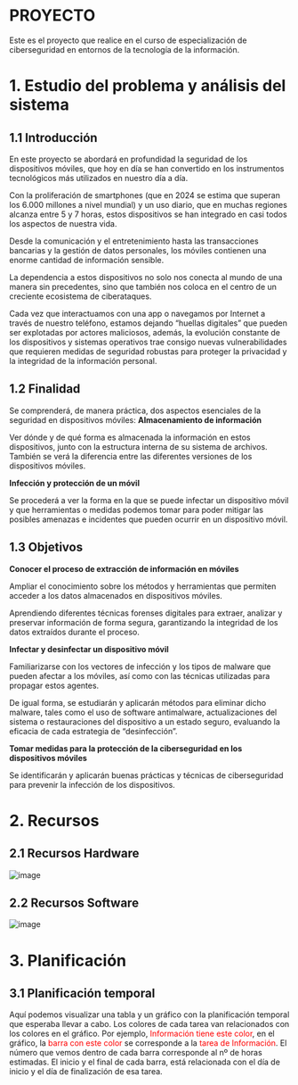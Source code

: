 # PROYECTO

Este es el proyecto que realice en el curso de especialización de ciberseguridad en entornos de la tecnología de la información.

# 1. Estudio del problema y análisis del sistema 

## 1.1 Introducción 

En este proyecto se abordará en profundidad la seguridad de los dispositivos móviles, que hoy en día se han convertido en los instrumentos tecnológicos más utilizados en nuestro día a día. 

Con la proliferación de smartphones (que en 2024 se estima que superan los 6.000 millones a nivel mundial) y un uso diario, que en muchas regiones alcanza entre 5 y 7 horas, estos dispositivos se han integrado en casi todos los aspectos de nuestra vida.  

Desde la comunicación y el entretenimiento hasta las transacciones bancarias y la gestión de datos personales, los móviles contienen una enorme cantidad de información sensible. 

La dependencia a estos dispositivos no solo nos conecta al mundo de una manera sin precedentes, sino que también nos coloca en el centro de un creciente ecosistema de ciberataques.  

Cada vez que interactuamos con una app o navegamos por Internet a través de nuestro teléfono, estamos dejando “huellas digitales” que pueden ser explotadas por actores maliciosos, además, la evolución constante de los dispositivos y sistemas operativos trae consigo nuevas vulnerabilidades que requieren medidas de seguridad robustas para proteger la privacidad y la integridad de la información personal. 

##  1.2 Finalidad 

Se comprenderá, de manera práctica, dos aspectos esenciales de la seguridad en dispositivos móviles: 
**Almacenamiento de información** 

Ver dónde y de qué forma es almacenada la información en estos dispositivos, junto con la estructura interna de su sistema de archivos. 
También se verá la diferencia entre las diferentes versiones de los dispositivos móviles. 

**Infección y protección de un móvil**

Se procederá a ver la forma en la que se puede infectar un dispositivo móvil y que herramientas o medidas podemos tomar para poder mitigar las posibles amenazas e incidentes que pueden ocurrir en un dispositivo móvil. 


## 1.3 Objetivos

**Conocer el proceso de extracción de información en móviles**

Ampliar el conocimiento sobre los métodos y herramientas que permiten acceder a los datos almacenados en dispositivos móviles.  

Aprendiendo diferentes técnicas forenses digitales para extraer, analizar y preservar información de forma segura, garantizando la integridad de los datos extraídos durante el proceso.

**Infectar y desinfectar un dispositivo móvil**

Familiarizarse con los vectores de infección y los tipos de malware que pueden afectar a los móviles, así como con las técnicas utilizadas para propagar estos agentes.  

De igual forma, se estudiarán y aplicarán métodos para eliminar dicho malware, tales como el uso de software antimalware, actualizaciones del sistema o restauraciones del dispositivo a un estado seguro, evaluando la eficacia de cada estrategia de “desinfección”.

**Tomar medidas para la protección de la ciberseguridad en los dispositivos móviles**

Se identificarán y aplicarán buenas prácticas y técnicas de ciberseguridad para prevenir la infección de los dispositivos. 

# 2. Recursos 
## 2.1 Recursos Hardware

![image](https://github.com/user-attachments/assets/a0f4124e-2586-44e9-81ca-b3177f4c80ae)

## 2.2 Recursos Software 

![image](https://github.com/user-attachments/assets/aaff84bd-3025-4926-b979-b86e77f7dabd)

# 3. Planificación

## 3.1 Planificación temporal 

Aquí podemos visualizar una tabla y un gráfico con la planificación temporal que esperaba llevar a cabo. Los colores de cada tarea van relacionados con los colores en el gráfico. Por ejemplo,<font color="#ff0000"> Información tiene este color</font>, en el gráfico, la <font color="#ff0000">barra con este color</font> se corresponde a la <font color="#ff0000">tarea de Información</font>. El número que vemos dentro de cada barra corresponde al nº de horas estimadas. El inicio y el final de cada barra, está relacionada con el día de inicio y el día de finalización de esa tarea.





































































































